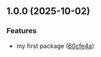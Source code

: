 ## 1.0.0 (2025-10-02)


### Features

* my first package ([60cfe4a](https://github.com/HARUTDOKHOYAN/SimpleQRGenerater/commit/60cfe4aa9a45c7e2996a1660a1133a3f0f093ba0))
